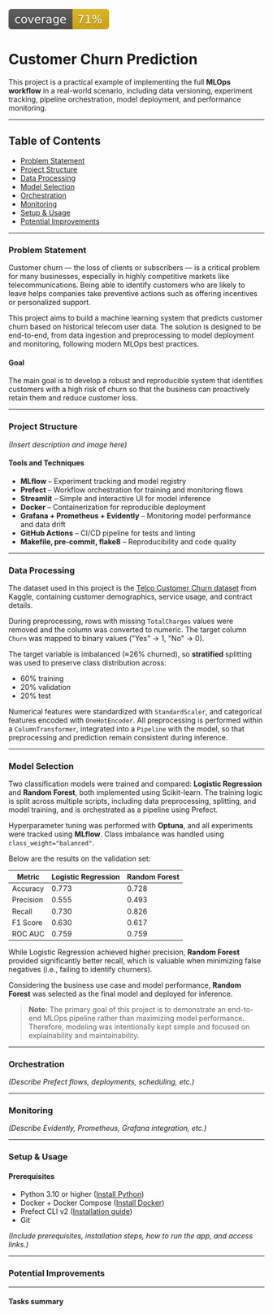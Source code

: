 [![coverage](badges/coverage.svg)](badges/coverage.svg)

# Customer Churn Prediction

This project is a practical example of implementing the full **MLOps workflow** in a real-world scenario, including data versioning, experiment tracking, pipeline orchestration, model deployment, and performance monitoring.

---
## Table of Contents

- [Problem Statement](#problem-statement)
- [Project Structure](#project-structure)
- [Data Processing](#data-processing)
- [Model Selection](#model-selection)
- [Orchestration](#orchestration)
- [Monitoring](#monitoring)
- [Setup & Usage](#setup--usage)
- [Potential Improvements](#potential-improvements)

---

### Problem Statement

Customer churn — the loss of clients or subscribers — is a critical problem for many businesses, especially in highly competitive markets like telecommunications. Being able to identify customers who are likely to leave helps companies take preventive actions such as offering incentives or personalized support.

This project aims to build a machine learning system that predicts customer churn based on historical telecom user data. The solution is designed to be end-to-end, from data ingestion and preprocessing to model deployment and monitoring, following modern MLOps best practices.

#### Goal

The main goal is to develop a robust and reproducible system that identifies customers with a high risk of churn so that the business can proactively retain them and reduce customer loss.

---

### Project Structure

*(Insert description and image here)*

#### Tools and Techniques

- **MLflow** – Experiment tracking and model registry
- **Prefect** – Workflow orchestration for training and monitoring flows
- **Streamlit** – Simple and interactive UI for model inference
- **Docker** – Containerization for reproducible deployment
- **Grafana + Prometheus + Evidently** – Monitoring model performance and data drift
- **GitHub Actions** – CI/CD pipeline for tests and linting
- **Makefile, pre-commit, flake8** – Reproducibility and code quality
---

### Data Processing

The dataset used in this project is the [Telco Customer Churn dataset](https://www.kaggle.com/datasets/blastchar/telco-customer-churn) from Kaggle, containing customer demographics, service usage, and contract details.

During preprocessing, rows with missing `TotalCharges` values were removed and the column was converted to numeric. The target column `Churn` was mapped to binary values ("Yes" → 1, "No" → 0).

The target variable is imbalanced (≈26% churned), so **stratified** splitting was used to preserve class distribution across:
- 60% training
- 20% validation
- 20% test

Numerical features were standardized with `StandardScaler`, and categorical features encoded with `OneHotEncoder`. All preprocessing is performed within a `ColumnTransformer`, integrated into a `Pipeline` with the model, so that preprocessing and prediction remain consistent during inference.

---

### Model Selection

Two classification models were trained and compared: **Logistic Regression** and **Random Forest**, both implemented using Scikit-learn. The training logic is split across multiple scripts, including data preprocessing, splitting, and model training, and is orchestrated as a pipeline using Prefect.

Hyperparameter tuning was performed with **Optuna**, and all experiments were tracked using **MLflow**. Class imbalance was handled using `class_weight="balanced"`.

Below are the results on the validation set:

| Metric      | Logistic Regression | Random Forest     |
|-------------|---------------------|-------------------|
| Accuracy    | 0.773               | 0.728             |
| Precision   | 0.555               | 0.493             |
| Recall      | 0.730               | 0.826             |
| F1 Score    | 0.630               | 0.617             |
| ROC AUC     | 0.759               | 0.759             |

While Logistic Regression achieved higher precision, **Random Forest** provided significantly better recall, which is valuable when minimizing false negatives (i.e., failing to identify churners).

Considering the business use case and model performance, **Random Forest** was selected as the final model and deployed for inference.

> **Note:** The primary goal of this project is to demonstrate an end-to-end MLOps pipeline rather than maximizing model performance. Therefore, modeling was intentionally kept simple and focused on explainability and maintainability.
---

### Orchestration

*(Describe Prefect flows, deployments, scheduling, etc.)*

---

### Monitoring

*(Describe Evidently, Prometheus, Grafana integration, etc.)*

---

### Setup & Usage

#### Prerequisites

- Python 3.10 or higher ([Install Python](https://www.python.org/downloads/))
- Docker + Docker Compose ([Install Docker](https://docs.docker.com/get-docker/))
- Prefect CLI v2 ([Installation guide](https://docs.prefect.io/latest/getting-started/installation/))
- Git

*(Include prerequisites, installation steps, how to run the app, and access links.)*

---

### Potential Improvements

---

#### Tasks summary